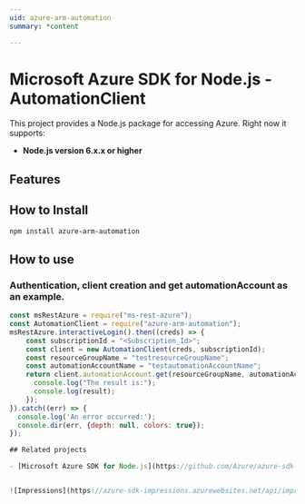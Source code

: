 ```yaml
---
uid: azure-arm-automation
summary: *content

---
```

# Microsoft Azure SDK for Node.js - AutomationClient
This project provides a Node.js package for accessing Azure. Right now it supports:
- **Node.js version 6.x.x or higher**

## Features


## How to Install

```bash
npm install azure-arm-automation
```

## How to use

### Authentication, client creation and get automationAccount as an example.

```javascript
const msRestAzure = require("ms-rest-azure");
const AutomationClient = require("azure-arm-automation");
msRestAzure.interactiveLogin().then((creds) => {
    const subscriptionId = "<Subscription_Id>";
    const client = new AutomationClient(creds, subscriptionId);
    const resourceGroupName = "testresourceGroupName";
    const automationAccountName = "testautomationAccountName";
    return client.automationAccount.get(resourceGroupName, automationAccountName).then((result) => {
      console.log("The result is:");
      console.log(result);
    });
}).catch((err) => {
  console.log('An error occurred:');
  console.dir(err, {depth: null, colors: true});
});

## Related projects

- [Microsoft Azure SDK for Node.js](https://github.com/Azure/azure-sdk-for-node)


![Impressions](https://azure-sdk-impressions.azurewebsites.net/api/impressions/azure-sdk-for-node%2Flib%2Fservices%2FautomationManagement%2FREADME.png)

